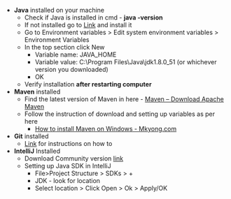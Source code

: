 * **Java** installed on your machine
    * Check if Java is installed in cmd - **java -version**
    * If not installed go to [Link](https://www.oracle.com/java/technologies/downloads/#java8) and install it
    * Go to Environment variables > Edit system environment variables > Environment Variables
    * In the top section click New
        * Variable name: JAVA_HOME
        * Variable value: C:\Program Files\Java\jdk1.8.0_51 (or whichever version you downloaded)
        * OK
    * Verify installation **after restarting computer**
* **Maven** installed
    * Find the latest version of Maven in here - [Maven – Download Apache Maven](https://maven.apache.org/download.cgi)
    * Follow the instruction of download and setting up variables as per here
        - [How to install Maven on Windows - Mkyong.com](https://mkyong.com/maven/how-to-install-maven-in-windows/)
* **Git** installed
    * [Link](https://git-scm.com/book/en/v2/Getting-Started-Installing-Git) for instructions on how to
* **IntelliJ** Installed
    * Download Community version [link](https://www.jetbrains.com/idea/download/#section=windows)
    * Setting up Java SDK in IntelliJ
        * File>Project Structure > SDKs > +
        * JDK - look for location
        * Select location > Click Open > Ok > Apply/OK